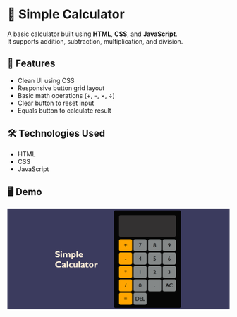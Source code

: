 # 🔢 Simple Calculator

A basic calculator built using **HTML**, **CSS**, and **JavaScript**.  
It supports addition, subtraction, multiplication, and division.  
 

## 🚀 Features

- Clean UI using CSS
- Responsive button grid layout
- Basic math operations (+, –, ×, ÷)
- Clear button to reset input
- Equals button to calculate result


## 🛠 Technologies Used

- HTML
- CSS
- JavaScript

## 🖥️ Demo

![Calculator Screenshot](screenshot.png)


